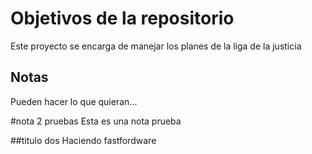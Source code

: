 # Objetivos de la repositorio

Este proyecto se encarga de manejar los planes de la liga de la justicia


## Notas
Pueden hacer lo que quieran...


#nota 2 pruebas
Esta es una nota prueba

##titulo dos
Haciendo fastfordware
